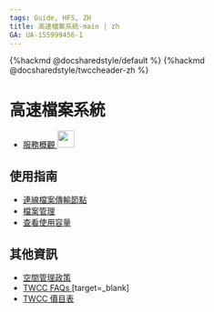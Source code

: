 ```yaml
---
tags: Guide, HFS, ZH
title: 高速檔案系統-main | zh 
GA: UA-155999456-1
---
```


{%hackmd @docsharedstyle/default %}
{%hackmd @docsharedstyle/twccheader-zh %}

# 高速檔案系統

- [服務概觀 <img src="https://cos.twcc.ai/SYS-MANUAL/uploads/upload_a2514dcee06093bda60777e51fd25438.png" width="30" heigh="30">](/@preview-twccdocs/hfs-overview-zh)

使用指南 <i class="fa fa-book" aria-hidden="true"></i> 
---

- [連線檔案傳輸節點](/@preview-twccdocs/guide-hfs-connect-to-data-transfer-node-zh)
- [檔案管理](/@preview-twccdocs/guide-hfs-manage-files-zh)
- [查看使用容量](/@preview-twccdocs/guide-hfs-check-storage-usage-zh)

<!-- 概念說明 <i class="fa fa-commenting-o" aria-hidden="true"></i>
--- -->

<!-- HowTo <i class="fa fa-lightbulb-o" aria-hidden="true"></i>
--- -->

其他資訊 <i class="fa fa-info-circle" aria-hidden="true"></i>
---

<!-- - [Release Notes]() -->
- [空間管理政策 <i class="fa fa-file-text" aria-hidden="true"></i>](/@preview-twccdocs/terms-hfs-storage-mngmt-policies-zh)
- [TWCC FAQs <i class="fa fa-question-circle" aria-hidden="true"></i>](/@twccdocs/faq-zh/https%3A%2F%2Fman.twcc.ai%2F%40twccdocs%2Ffaq-hfs-zh)[target=_blank] 
- [TWCC 價目表 <i class="fa fa-th-list" aria-hidden="true"></i>](/@twccdocs/SJWlN3YDr#高速檔案系統-Hyper-File-System-HFS) 